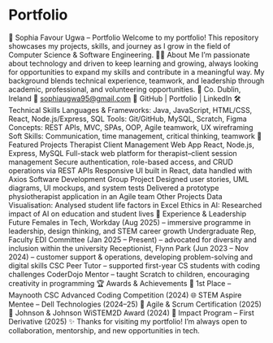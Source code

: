 # Portfolio
🌟 Sophia Favour Ugwa – Portfolio
Welcome to my portfolio! This repository showcases my projects, skills, and journey as I grow in the field of Computer Science & Software Engineering.
👩‍💻 About Me
I’m passionate about technology and driven to keep learning and growing, always looking for opportunities to expand my skills and contribute in a meaningful way. My background blends technical experience, teamwork, and leadership through academic, professional, and volunteering opportunities.
📍 Co. Dublin, Ireland
📧 sophiaugwa95@gmail.com
🔗 GitHub | Portfolio | LinkedIn
🛠️ Technical Skills
Languages & Frameworks: Java, JavaScript, HTML/CSS, React, Node.js/Express, SQL
Tools: Git/GitHub, MySQL, Scratch, Figma
Concepts: REST APIs, MVC, SPAs, OOP, Agile teamwork, UX wireframing
Soft Skills: Communication, time management, critical thinking, teamwork
🚀 Featured Projects
Therapist Client Management Web App
React, Node.js, Express, MySQL
Full-stack web platform for therapist–client session management
Secure authentication, role-based access, and CRUD operations via REST APIs
Responsive UI built in React, data handled with Axios
Software Development Group Project
Designed user stories, UML diagrams, UI mockups, and system tests
Delivered a prototype physiotherapist application in an Agile team
Other Projects
Data Visualisation: Analysed student life factors in Excel
Ethics in AI: Researched impact of AI on education and student lives
🌱 Experience & Leadership
Future Females in Tech, Workday (Aug 2025) – immersive programme in leadership, design thinking, and STEM career growth
Undergraduate Rep, Faculty EDI Committee (Jan 2025 – Present) – advocated for diversity and inclusion within the university
Receptionist, Flynn Park (Jun 2023 – Nov 2024) – customer support & operations, developing problem-solving and digital skills
CSC Peer Tutor – supported first-year CS students with coding challenges
CoderDojo Mentor – taught Scratch to children, encouraging creativity in programming
🏆 Awards & Achievements
🥇 1st Place – Maynooth CSC Advanced Coding Competition (2024)
🌐 STEM Aspire Mentee – Dell Technologies (2024–25)
📜 Agile & Scrum Certification (2025)
🏅 Johnson & Johnson WiSTEM2D Award (2024)
🚀 Impact Program – First Derivative (2025)
✨ Thanks for visiting my portfolio! I’m always open to collaboration, mentorship, and new opportunities in tech.
